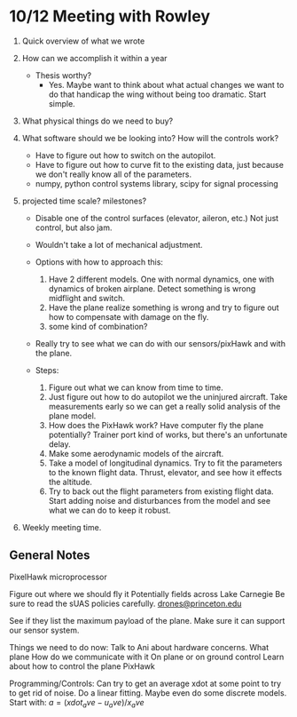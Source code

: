 # 10/12 Meeting with Rowley
1. Quick overview of what we wrote

2. How can we accomplish it within a year
    * Thesis worthy?
        - Yes. Maybe want to think about what actual changes we want to do that handicap the wing without being too dramatic. Start simple.

3. What physical things do we need to buy?

4. What software should we be looking into? How will the controls work?
    * Have to figure out how to switch on the autopilot.
    * Have to figure out how to curve fit to the existing data, just because we don't really know all of the parameters.
    * numpy, python control systems library, scipy for signal processing

5. projected time scale? milestones?
    * Disable one of the control surfaces (elevator, aileron, etc.) Not just control, but also jam.
    * Wouldn't take a lot of mechanical adjustment.
    * Options with how to approach this:
        1. Have 2 different models. One with normal dynamics, one with dynamics of broken airplane. Detect something is wrong midflight and switch.
        2. Have the plane realize something is wrong and try to figure out how to compensate with damage on the fly.
        3. some kind of combination?
    * Really try to see what we can do with our sensors/pixHawk and with the plane.

    * Steps:
        1. Figure out what we can know from time to time.
        2. Just figure out how to do autopilot we the uninjured aircraft.
            Take measurements early so we can get a really solid analysis of the plane model.
        3. How does the PixHawk work? Have computer fly the plane potentially? Trainer port kind of works, but there's an unfortunate delay.
        4. Make some aerodynamic models of the aircraft.
        5. Take a model of longitudinal dynamics. Try to fit the parameters to the known flight data. Thrust, elevator, and see how it effects the altitude.
        6. Try to back out the flight parameters from existing flight data.
            Start adding noise and disturbances from the model and see what we can do to keep it robust. 

6. Weekly meeting time.


## General Notes

PixelHawk microprocessor

Figure out where we should fly it
    Potentially fields across Lake Carnegie
    Be sure to read the sUAS policies carefully. 
    drones@princeton.edu

See if they list the maximum payload of the plane. Make sure it can support our sensor system. 

Things we need to do now:
    Talk to Ani about hardware concerns.
        What plane
        How do we communicate with it
            On plane or on ground control
    Learn about how to control the plane
        PixHawk

Programming/Controls:
    Can try to get an average xdot at some point to try to get rid of noise.
    Do a linear fitting.
    Maybe even do some discrete models.
    Start with: $a = (xdot_ave - u_ave)/x_ave$
